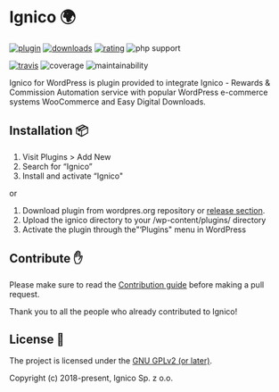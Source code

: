 # Ignico :earth_africa:

[![plugin](https://img.shields.io/wordpress/plugin/v/ignico.svg)](https://wordpress.org/plugins/ignico/) [![downloads](https://img.shields.io/wordpress/plugin/dt/ignico.svg)](https://wordpress.org/plugins/ignico/advanced/) [![rating](https://img.shields.io/wordpress/plugin/r/ignico.svg)](https://wordpress.org/support/plugin/ignico/reviews/) ![php support](https://img.shields.io/badge/php%20support-5.6%2C%207.0%2C%207.1%2C%207.2-8892BF.svg)

[![travis](https://img.shields.io/travis/ignicoapp/ignico-wordpress.svg)](https://travis-ci.org/ignicoapp/ignico-wordpress/) ![coverage](https://img.shields.io/codeclimate/coverage/ignicoapp/ignico-wordpress.svg) ![maintainability](https://img.shields.io/codeclimate/maintainability/ignicoapp/ignico-wordpress.svg)

Ignico for WordPress is plugin provided to integrate Ignico - Rewards & Commission Automation service with popular WordPress e-commerce systems WooCommerce and Easy Digital Downloads.

## Installation :package:
1. Visit Plugins > Add New
2. Search for “Ignico”
3. Install and activate “Ignico"

or

1. Download plugin from wordpres.org repository or [release section](https://github.com/ignicoapp/ignico-wordpress/releases/latest).
2. Upload the ignico directory to your /wp-content/plugins/ directory
3. Activate the plugin through the"‘Plugins" menu in WordPress

## Contribute :hand:
Please make sure to read the [Contribution guide](https://github.com/ignicoapp/ignico-wordpress/blob/master/CONTRIBUTING.md) before making a pull request.

Thank you to all the people who already contributed to Ignico!

## License :book:
The project is licensed under the [GNU GPLv2 (or later)](https://github.com/ignicoapp/ignico-wordpress/blob/master/LICENSE).

Copyright (c) 2018-present, Ignico Sp. z o.o.
